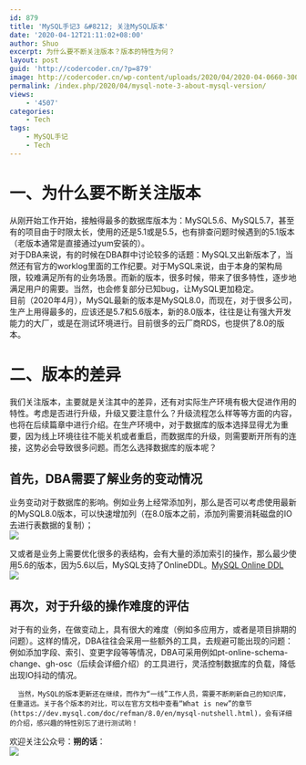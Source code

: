 ```yaml
---
id: 879
title: 'MySQL手记3 &#8212; 关注MySQL版本'
date: '2020-04-12T21:11:02+08:00'
author: Shuo
excerpt: 为什么要不断关注版本？版本的特性为何？
layout: post
guid: 'http://codercoder.cn/?p=879'
image: http://codercoder.cn/wp-content/uploads/2020/04/2020-04-0660-300x120.png
permalink: /index.php/2020/04/mysql-note-3-about-mysql-version/
views:
    - '4507'
categories:
    - Tech
tags:
    - MySQL手记
    - Tech
---
```


# 一、为什么要不断关注版本

 ​从刚开始工作开始，接触得最多的数据库版本为：MySQL5.6、MySQL5.7，甚至有的项目由于时限太长，使用的还是5.1或是5.5，也有排查问题时候遇到的5.1版本（老版本通常是直接通过yum安装的）。  
 ​对于DBA来说，有的时候在DBA群中讨论较多的话题：MySQL又出新版本了，当然还有官方的worklog里面的工作纪要。对于MySQL来说，由于本身的架构局限，较难满足所有的业务场景。而新的版本，很多时候，带来了很多特性，逐步地满足用户的需要。当然，也会修复部分已知bug，让MySQL更加稳定。  
 ​目前（2020年4月），MySQL最新的版本是MySQL8.0，而现在，对于很多公司，生产上用得最多的，应该还是5.7和5.6版本，新的8.0版本，往往是让有强大开发能力的大厂，或是在测试环境进行。目前很多的云厂商RDS，也提供了8.0的版本。

# 二、版本的差异

 我们关注版本，主要就是关注其中的差异，还有对实际生产环境有极大促进作用的特性。考虑是否进行升级，升级又要注意什么？升级流程怎么样等等方面的内容，也将在后续篇章中进行介绍。在生产环境中，对于数据库的版本选择显得尤为重要，因为线上环境往往不能关机或者重启，而数据库的升级，则需要断开所有的连接，这势必会导致很多问题。而怎么选择数据库的版本呢？

## 首先，DBA需要了解业务的变动情况

 业务变动对于数据库的影响。例如业务上经常添加列，那么是否可以考虑使用最新的MySQL8.0版本，可以快速增加列[](https://dev.mysql.com/doc/refman/8.0/en/innodb-online-ddl-operations.html)（在8.0版本之前，添加列需要消耗磁盘的IO去进行表数据的复制）；  
![](http://codercoder.cn/wp-content/uploads/2020/04/2020-04-0660-300x120.png)

 ​又或者是业务上需要优化很多的表结构，会有大量的添加索引的操作，那么最少使用5.6的版本，因为5.6以后，MySQL支持了OnlineDDL。[MySQL Online DDL](https://dev.mysql.com/doc/refman/5.6/en/innodb-online-ddl-operations.html)  
![](http://codercoder.cn/wp-content/uploads/2020/04/2020-04-0685-300x127.png)

## 再次，对于升级的操作难度的评估​

 对于有的业务，在做变动上，具有很大的难度（例如多应用方，或者是项目排期的问题）。这样的情况，DBA往往会采用一些额外的工具，去规避可能出现的问题：例如添加字段、索引、变更字段等等情况，DBA可采用例如pt-online-schema-change、gh-osc（后续会详细介绍）的工具进行，灵活控制数据库的负载，降低出现IO抖动的情况。

```
  当然，MySQL的版本更新还在继续，而作为“一线”工作人员，需要不断刷新自己的知识库，任重道远。关于各个版本的对比，可以在官方文档中查看“What is new”的章节(https://dev.mysql.com/doc/refman/8.0/en/mysql-nutshell.html)，会有详细的介绍，感兴趣的特性别忘了进行测试哟！

```

欢迎关注公众号：**朔的话**：  
![](http://codercoder.cn/wp-content/uploads/2020/04/2020-04-2693.jpg)
